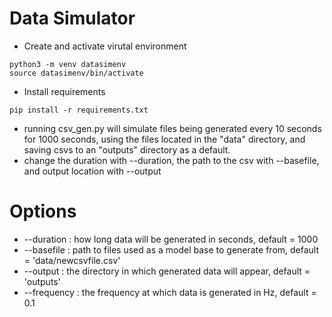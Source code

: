 # Data Simulator

- Create and activate virutal environment
```
python3 -m venv datasimenv
source datasimenv/bin/activate
```
- Install requirements
```
pip install -r requirements.txt
```
- running csv_gen.py will simulate files being generated every 10 seconds for 1000 seconds, using the files located in the "data" directory, and saving csvs to an "outputs" directory as a default.
- change the duration with --duration, the path to the csv with --basefile, and output location with --output

# Options

- --duration : how long data will be generated in seconds, default = 1000
- --basefile : path to files used as a model base to generate from, default = 'data/newcsvfile.csv'
- --output : the directory in which generated data will appear, default = 'outputs'
- --frequency : the frequency at which data is generated in Hz, default = 0.1
